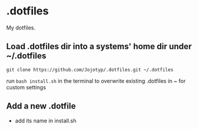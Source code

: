 # .dotfiles
My dotfiles.

## Load .dotfiles dir into a systems' home dir under ~/.dotfiles
```git clone https://github.com/Jojotyp/.dotfiles.git ~/.dotfiles```

run ```bash install.sh``` in the terminal to overwrite existing .dotfiles in ~ for custom settings

## Add a new .dotfile
- add its name in install.sh
